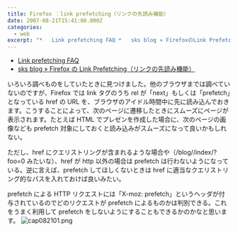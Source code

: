 ```yaml
---
title: Firefox ：link prefetching（リンクの先読み機能）
date: 2007-08-21T15:41:00.000Z
categories:
  - web
excerpt: "*   Link prefetching FAQ *   sks blog » FirefoxのLink Prefetching（リンクの先読み機能）"
---
```


- [Link prefetching FAQ](http://developer.mozilla.org/ja/docs/Link_prefetching_FAQ)
- [sks blog » Firefox の Link Prefetching（リンクの先読み機能）](http://sks.s201.xrea.com/blog/archives/413)

いろいろ調べものをしていたときに見つけました。他のブラウザまでは調べていないのですが、Firefox では link タグのうち rel が「next」もしくは「prefetch」となっている href の URL を、ブラウザのアイドル時間中に先に読み込んでおきます。こうすることによって、次のページに遷移したときにスムーズにページが表示されます。たとえば HTML でプレゼンを作成した場合に、次のページの画像なども prefetch 対象にしておくと読み込みがスムーズになって良いかもしれない。

ただし、href にクエリストリングが含まれるような場合や（/blog//index/?foo=0 みたいな）、href が http 以外の場合は prefetch は行わないようになっている。逆に言えば、prefetch してほしくないときは href に適当なクエリストリング的なパスを入れておけば良いみたい。

prefetch による HTTP リクエストには「X-moz: prefetch」というヘッダが付与されているのでどのリクエストが prefetch によるものかは判別できる。これをうまく利用して prefetch をしないようにすることもできるかのかなと思います。 ![cap082101.png](/assets/i/2007/08/cap082101.png)
